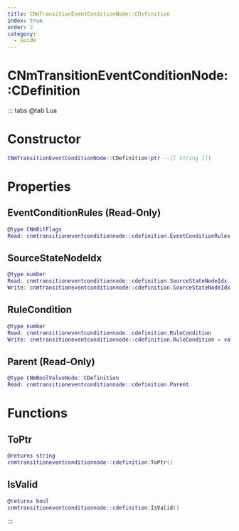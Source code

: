 ```yaml
---
title: CNmTransitionEventConditionNode::CDefinition
index: true
order: 2
category:
  - Guide
---
```


# CNmTransitionEventConditionNode::CDefinition

::: tabs
@tab Lua
# Constructor
```lua
CNmTransitionEventConditionNode::CDefinition(ptr --[[ string ]])
```
# Properties
## EventConditionRules (Read-Only)
```lua
@type CNmBitFlags
Read: cnmtransitioneventconditionnode::cdefinition.EventConditionRules
```
## SourceStateNodeIdx 
```lua
@type number
Read: cnmtransitioneventconditionnode::cdefinition.SourceStateNodeIdx
Write: cnmtransitioneventconditionnode::cdefinition.SourceStateNodeIdx = value
```
## RuleCondition 
```lua
@type number
Read: cnmtransitioneventconditionnode::cdefinition.RuleCondition
Write: cnmtransitioneventconditionnode::cdefinition.RuleCondition = value
```
## Parent (Read-Only)
```lua
@type CNmBoolValueNode::CDefinition
Read: cnmtransitioneventconditionnode::cdefinition.Parent
```
# Functions
## ToPtr
```lua
@returns string
cnmtransitioneventconditionnode::cdefinition:ToPtr()
```
## IsValid
```lua
@returns bool
cnmtransitioneventconditionnode::cdefinition:IsValid()
```

:::